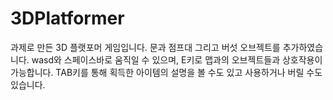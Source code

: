 # 3DPlatformer

과제로 만든 3D 플랫포머 게임입니다. 문과 점프대 그리고 버섯 오브젝트를 추가하였습니다.
wasd와 스페이스바로 움직일 수 있으며, E키로 맵과의 오브젝트들과 상호작용이 가능합니다. TAB키를 통해 획득한 아이템의 설명을 볼 수도 있고 사용하거나 버릴 수도 있습니다.
